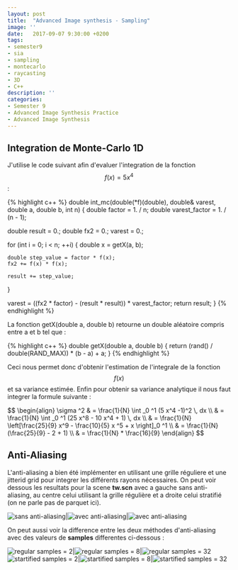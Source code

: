 ```yaml
---
layout: post
title:  "Advanced Image synthesis - Sampling"
image: ''
date:   2017-09-07 9:30:00 +0200
tags: 
- semester9 
- sia
- sampling
- montecarlo
- raycasting
- 3D
- C++
description: ''
categories:
- Semester 9
- Advanced Image Synthesis Practice
- Advanced Image Synthesis
---
```



## Integration de Monte-Carlo 1D

J'utilise le code suivant afin d'evaluer l'integration de la fonction $$ f(x) = 5 x ^4 $$ : 

{% highlight c++ %}
double int_mc(double(*f)(double), double& varest, double a, double b, int n)
{
  double factor = 1. / n;
  double varest_factor = 1. / (n - 1);
  
  double result = 0.;
  double fx2 = 0.;
  varest = 0.;
  
  for (int i = 0; i < n; ++i) {
    double x = getX(a, b);

    double step_value = factor * f(x);
    fx2 += f(x) * f(x);  
    
    result += step_value;
  }

  varest = ((fx2 * factor) - (result * result)) * varest_factor;
  return result;
}
{% endhighlight %}

La fonction getX(double a, double b) retourne un double aléatoire compris entre a et b tel que : 

{% highlight c++ %}
double getX(double a, double b) {
  return (rand() / double(RAND_MAX)) * (b - a) + a;
}
{% endhighlight %} 

Ceci nous permet donc d'obtenir l'estimation de l'integrale de la fonction $$ f(x) $$ et sa variance estimée. Enfin pour obtenir sa variance analytique il nous faut integrer la formule suivante : 
<div class="center-me">
	$$
	\begin{align}
		\sigma ^2 & = \frac{1}{N} \int _0 ^1 (5 x^4 -1)^2 \, dx \\
		& = \frac{1}{N} \int _0 ^1 (25 x^8 - 10 x^4 + 1) \, dx \\
		& = \frac{1}{N} \left[\frac{25}{9} x^9 - \frac{10}{5} x ^5 + x \right]_0 ^1 \\
		& = \frac{1}{N} (\frac{25}{9} - 2 + 1) \\
		& = \frac{1}{N} * \frac{16}{9}
	\end{align}
	$$
</div>

## Anti-Aliasing

L'anti-aliasing a bien été implémenter en utilisant une grille réguliere et une jitterid grid pour integrer les différents rayons nécessaires. On peut voir dessous les resultats pour la scene **tw.scn** avec a gauche sans anti-aliasing, au centre celui utilisant la grille régulière et a droite celui stratifié (on ne parle pas de parquet ici).

![sans anti-aliasing](/assets/img/sia/td-sampling/tw.png)|![avec anti-aliasing](/assets/img/sia/td-sampling/tw-anti-aliasing.png)|![avec anti-aliasing](/assets/img/sia/td-sampling/tw-anti-aliasing-jitterid.png)

On peut aussi voir la difference entre les deux méthodes d'anti-aliasing avec des valeurs de **samples** differentes ci-dessous : 

![regular samples = 2](/assets/img/sia/td-sampling/deuxSpheres-regular-2.png)|![regular samples = 8](/assets/img/sia/td-sampling/deuxSpheres-regular-8.png)|![regular samples = 32](/assets/img/sia/td-sampling/deuxSpheres-regular-32.png)
![startified samples = 2](/assets/img/sia/td-sampling/deuxSpheres-startified-2.png)|![startified samples = 8](/assets/img/sia/td-sampling/deuxSpheres-startified-8.png)|![startified samples = 32](/assets/img/sia/td-sampling/deuxSpheres-stratified-32.png)

